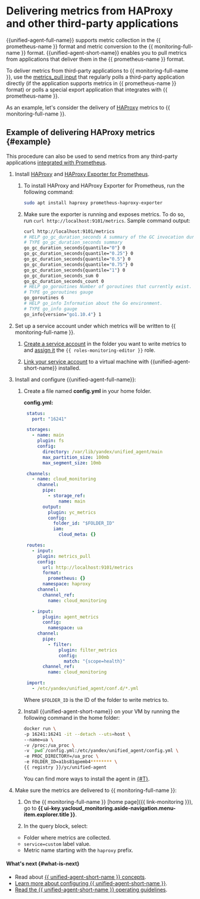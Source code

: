 # Delivering metrics from HAProxy and other third-party applications

{{unified-agent-full-name}} supports metric collection in the {{ prometheus-name }} format and metric conversion to the {{ monitoring-full-name }} format. {{unified-agent-short-name}} enables you to pull metrics from applications that deliver them in the {{ prometheus-name }} format.

To deliver metrics from third-party applications to {{ monitoring-full-name }}, use the [metrics_pull input](../../concepts/data-collection/unified-agent/configuration.md#metrics_pull_input) that regularly polls a third-party application directly (if the application supports metrics in {{ prometheus-name }} format) or polls a special export application that integrates with {{ prometheus-name }}.

As an example, let's consider the delivery of [HAProxy](https://www.haproxy.org) metrics to {{ monitoring-full-name }}.

## Example of delivering HAProxy metrics {#example}

This procedure can also be used to send metrics from any third-party applications [integrated with Prometheus](https://prometheus.io/docs/instrumenting/exporters/).

1. Install [HAProxy](https://www.haproxy.org) and [HAProxy Exporter for Prometheus](https://github.com/prometheus/haproxy_exporter).

   1. To install HAProxy and HAProxy Exporter for Prometheus, run the following command:

      ```bash
      sudo apt install haproxy prometheus-haproxy-exporter
      ```

   1. Make sure the exporter is running and exposes metrics. To do so, run `curl http://localhost:9101/metrics`. Sample command output:

      ```bash
      curl http://localhost:9101/metrics
      # HELP go_gc_duration_seconds A summary of the GC invocation durations.
      # TYPE go_gc_duration_seconds summary
      go_gc_duration_seconds{quantile="0"} 0
      go_gc_duration_seconds{quantile="0.25"} 0
      go_gc_duration_seconds{quantile="0.5"} 0
      go_gc_duration_seconds{quantile="0.75"} 0
      go_gc_duration_seconds{quantile="1"} 0
      go_gc_duration_seconds_sum 0
      go_gc_duration_seconds_count 0
      # HELP go_goroutines Number of goroutines that currently exist.
      # TYPE go_goroutines gauge
      go_goroutines 6
      # HELP go_info Information about the Go environment.
      # TYPE go_info gauge
      go_info{version="go1.10.4"} 1
      ```

1. Set up a service account under which metrics will be written to {{ monitoring-full-name }}.

   1. [Create a service account](../../../iam/operations/sa/create.md) in the folder you want to write metrics to and [assign it](../../../iam/operations/sa/assign-role-for-sa.md) the `{{ roles-monitoring-editor }}` role.

   1. [Link your service account](../../../compute/operations/vm-connect/auth-inside-vm.md#link-sa-with-instance) to a virtual machine with {{unified-agent-short-name}} installed.

1. Install and configure {{unified-agent-full-name}}:

   1. Create a file named **config.yml** in your home folder.

      **config.yml:**
      ```yaml
       status:
         port: "16241"

       storages:
         - name: main
           plugin: fs
           config:
             directory: /var/lib/yandex/unified_agent/main
             max_partition_size: 100mb
             max_segment_size: 10mb

       channels:
         - name: cloud_monitoring
           channel:
             pipe:
               - storage_ref:
                   name: main
             output:
               plugin: yc_metrics
               config:
                 folder_id: "$FOLDER_ID"
                 iam:
                   cloud_meta: {}

       routes:
         - input:
           plugin: metrics_pull
           config:
             url: http://localhost:9101/metrics
             format:
               prometheus: {}
             namespace: haproxy
           channel:
             channel_ref:
               name: cloud_monitoring

         - input:
             plugin: agent_metrics
             config:
               namespace: ua
           channel:
             pipe:
               - filter:
                   plugin: filter_metrics
                   config:
                     match: "{scope=health}"
             channel_ref:
               name: cloud_monitoring

       import:
         - /etc/yandex/unified_agent/conf.d/*.yml
      ```

      Where `$FOLDER_ID` is the ID of the folder to write metrics to.

   1. Install {{unified-agent-short-name}} on your VM by running the following command in the home folder:

      ```bash
      docker run \
      -p 16241:16241 -it --detach --uts=host \
      --name=ua \
      -v /proc:/ua_proc \
      -v `pwd`/config.yml:/etc/yandex/unified_agent/config.yml \
      -e PROC_DIRECTORY=/ua_proc \
      -e FOLDER_ID=a1bs81qpemb4******** \
      {{ registry }}/yc/unified-agent
      ```

      You can find more ways to install the agent in [{#T}](../../concepts/data-collection/unified-agent/installation.md).


1. Make sure the metrics are delivered to {{ monitoring-full-name }}:

   1. On the {{ monitoring-full-name }} [home page]({{ link-monitoring }}), go to **{{ ui-key.yacloud_monitoring.aside-navigation.menu-item.explorer.title }}**.

   1. In the query block, select:
   - Folder where metrics are collected.
   - `service=custom` label value.
   - Metric name starting with the `haproxy` prefix.

#### What's next {#what-is-next}

- Read about [{{ unified-agent-short-name }} concepts](../../concepts/data-collection/unified-agent/index.md).
- [Learn more about configuring {{ unified-agent-short-name }}](../../concepts/data-collection/unified-agent/configuration.md).
- [Read the {{ unified-agent-short-name }} operating guidelines](../../concepts/data-collection/unified-agent/best-practices.md).
